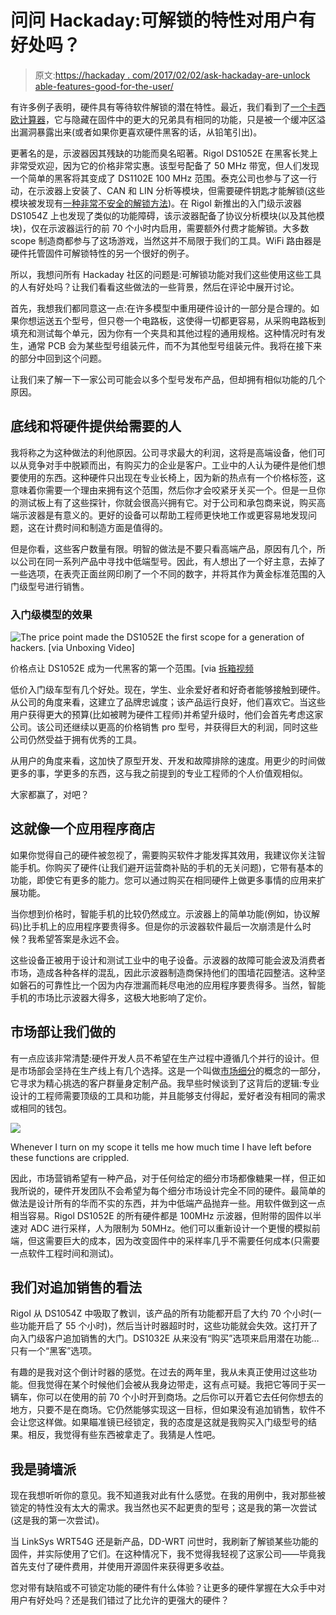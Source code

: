 # 问问 Hackaday:可解锁的特性对用户有好处吗？

> 原文:[https://hackaday . com/2017/02/02/ask-hackaday-are-unlock able-features-good-for-the-user/](https://hackaday.com/2017/02/02/ask-hackaday-are-unlockable-features-good-for-the-user/)

有许多例子表明，硬件具有等待软件解锁的潜在特性。最近，我们看到了[一个卡西欧计算器](http://hackaday.com/2017/01/13/crippled-calculator-features-unlocked-with-automated-help/)，它与隐藏在固件中的更大的兄弟具有相同的功能，只是被一个缓冲区溢出漏洞暴露出来(或者如果你更喜欢硬件黑客的话，从铅笔引出)。

更著名的是，示波器因其残缺的功能而臭名昭著。Rigol DS1052E 在黑客长凳上非常受欢迎，因为它的价格非常实惠。该型号配备了 50 MHz 带宽，但人们发现一个简单的黑客将其变成了 DS1102E 100 MHz 范围。泰克公司也参与了这一行动，在示波器上安装了、CAN 和 LIN 分析等模块，但需要硬件钥匙才能解锁(这些模块被发现有[一种非常不安全的解锁方法](http://hackaday.com/2014/07/28/cloning-tektronix-application-modules/))。在 Rigol 新推出的入门级示波器 DS1054Z 上也发现了类似的功能障碍，该示波器配备了协议分析模块(以及其他模块)，仅在示波器运行的前 70 个小时内启用，需要额外付费才能解锁。大多数 scope 制造商都参与了这场游戏，当然这并不局限于我们的工具。WiFi 路由器是硬件托管固件可解锁特性的另一个很好的例子。

所以，我想问所有 Hackaday 社区的问题是:可解锁功能对我们这些使用这些工具的人有好处吗？让我们看看这些做法的一些背景，然后在评论中展开讨论。

首先，我想我们都同意这一点:在许多模型中重用硬件设计的一部分是合理的。如果你想运送五个型号，但只卷一个电路板，这使得一切都更容易，从采购电路板到填充和测试每个单元，因为你有一个夹具和其他过程的通用规格。这种情况时有发生，通常 PCB 会为某些型号组装元件，而不为其他型号组装元件。我将在接下来的部分中回到这个问题。

让我们来了解一下一家公司可能会以多个型号发布产品，但却拥有相似功能的几个原因。

## 底线和将硬件提供给需要的人

我将称之为这种做法的利他原因。公司寻求最大的利润，这将是高端设备，他们可以从竞争对手中脱颖而出，有购买力的企业是客户。工业中的人认为硬件是他们想要使用的东西。这种硬件只出现在专业长椅上，因为新的热点有一个价格标签，这意味着你需要一个理由来拥有这个范围，然后你才会咬紧牙关买一个。但是一旦你的测试板上有了这些探针，你就会很高兴拥有它。对于公司和承包商来说，购买高端示波器是有意义的。更好的设备可以帮助工程师更快地工作或更容易地发现问题，这在计费时间和制造方面是值得的。

但是你看，这些客户数量有限。明智的做法是不要只看高端产品，原因有几个，所以公司在同一系列产品中寻找中低端型号。因此，有人想出了一个好主意，去掉了一些选项，在表壳正面丝网印刷了一个不同的数字，并将其作为黄金标准范围的入门级型号进行销售。

### 入门级模型的效果

![The price point made the DS1052E the first scope for a generation of hackers. [via Unboxing Video]](../Images/24b00dc9027f8e6daa5f7acc614741ba.png)

价格点让 DS1052E 成为一代黑客的第一个范围。[via [拆箱视频](https://www.youtube.com/watch?v=AzMbYv_tEBo)

低价入门级车型有几个好处。现在，学生、业余爱好者和好奇者能够接触到硬件。从公司的角度来看，这建立了品牌忠诚度；该产品运行良好，他们喜欢它。当这些用户获得更大的预算(比如被聘为硬件工程师)并希望升级时，他们会首先考虑这家公司。该公司还继续以更高的价格销售 pro 型号，并获得巨大的利润，同时这些公司仍然受益于拥有优秀的工具。

从用户的角度来看，这加快了原型开发、开发和故障排除的速度。用更少的时间做更多的事，学更多的东西，这与我之前提到的专业工程师的个人价值观相似。

大家都赢了，对吧？

## 这就像一个应用程序商店

如果你觉得自己的硬件被忽视了，需要购买软件才能发挥其效用，我建议你关注智能手机。你购买了硬件(让我们避开运营商补贴的手机的无关问题)，它带有基本的功能，即使它有更多的能力。您可以通过购买在相同硬件上做更多事情的应用来扩展功能。

当你想到价格时，智能手机的比较仍然成立。示波器上的简单功能(例如，协议解码)比手机上的应用程序要贵得多。但是你的示波器软件最后一次崩溃是什么时候？我希望答案是永远不会。

这些设备正被用于设计和测试工业中的电子设备。示波器的故障可能会波及消费者市场，造成各种各样的混乱，因此示波器制造商保持他们的围墙花园整洁。这种坚如磐石的可靠性比一个因为内存泄漏而耗尽电池的应用程序要贵得多。当然，智能手机的市场比示波器大得多，这极大地影响了定价。

## 市场部让我们做的

有一点应该非常清楚:硬件开发人员不希望在生产过程中遵循几个并行的设计。但是市场部会坚持在生产线上有几个选择。这是一个叫做[市场细分](https://en.wikipedia.org/wiki/Market_segmentation)的概念的一部分，它寻求为精心挑选的客户群量身定制产品。我早些时候谈到了这背后的逻辑:专业设计的工程师需要顶级的工具和功能，并且能够支付得起，爱好者没有相同的需求或相同的钱包。

[![](../Images/acee21b71618153f2d0f4e57bcce9e4f.png)](https://hackaday.com/wp-content/uploads/2017/01/img_20170119_163713.jpg)

Whenever I turn on my scope it tells me how much time I have left before these functions are crippled.

因此，市场营销希望有一种产品，对于任何给定的细分市场都像糖果一样，但正如我所说的，硬件开发团队不会希望为每个细分市场设计完全不同的硬件。最简单的做法是设计所有的华而不实的东西，并为中低端产品抛弃一些。用软件做到这一点相当容易。Rigol DS1052E 的所有硬件都是 100MHz 示波器，但附带的固件以半速对 ADC 进行采样，人为限制为 50MHz。他们可以重新设计一个更慢的模拟前端，但这需要巨大的成本，因为改变固件中的采样率几乎不需要任何成本(只需要一点软件工程时间和测试)。

## 我们对追加销售的看法

Rigol 从 DS1054Z 中吸取了教训，该产品的所有功能都开启了大约 70 个小时(一些功能开启了 55 个小时)，然后当计时器超时时，这些功能就会失效。这打开了向入门级客户追加销售的大门。DS1032E 从来没有“购买”选项来启用潜在功能…只有一个“黑客”选项。

有趣的是我对这个倒计时器的感觉。在过去的两年里，我从未真正使用过这些功能。但我觉得在某个时候他们会被从我身边带走，这有点可疑。我把它等同于买一辆车，你可以在使用的前 70 个小时开到商场。之后你可以开着它去任何你想去的地方，只要不是在商场。它仍然能够实现这一目标，但如果没有追加销售，软件不会让您这样做。如果瞄准镜已经锁定，我的态度是这就是我购买入门级型号的结果。相反，我觉得有些东西被拿走了。我猜是人性吧。

## 我是骑墙派

现在我想听听你的意见。我不知道我对此有什么感觉。在我的用例中，我对那些被锁定的特性没有太大的需求。我当然也买不起更贵的型号；这是我的第一次尝试(这是我的第一次尝试)。

当 LinkSys WRT54G 还是新产品，DD-WRT 问世时，我刷新了解锁某些功能的固件，并实际使用了它们。在这种情况下，我不觉得我轻视了这家公司——毕竟我首先支付了硬件费用，并使用开源固件来获得更多收益。

您对带有缺陷或不可锁定功能的硬件有什么体验？让更多的硬件掌握在大众手中对用户有好处吗？还是我们错过了比允许的更强大的硬件？